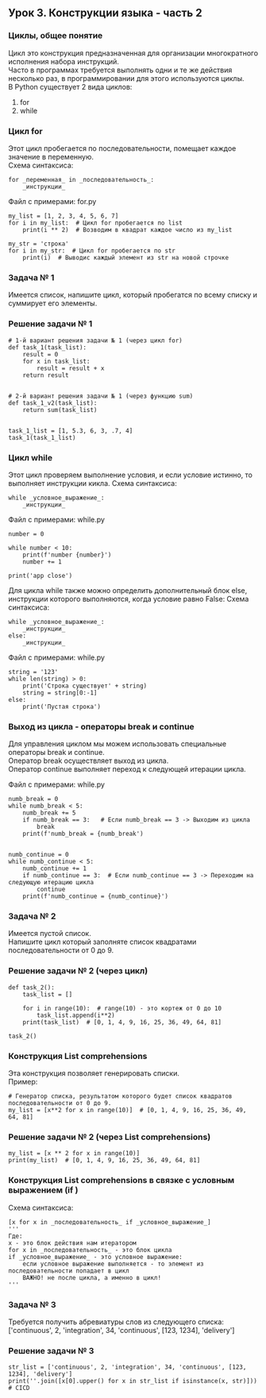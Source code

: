 ## Урок 3.  Конструкции языка - часть 2

### Циклы, общее понятие

Цикл это конструкция предназначенная для организации многократного исполнения набора инструкций.  
Часто в программах требуется выполнять одни и те же действия несколько раз, в программировании для этого используются циклы.  
В Python существует 2 вида циклов:
1. for 
2. while

### Цикл for
Этот цикл пробегается по последовательности, помещает каждое значение в переменную.  
Схема синтаксиса:

    for _переменная_ in _последовательность_:
        _инструкции_

Файл с примерами: for.py

    my_list = [1, 2, 3, 4, 5, 6, 7]    
    for i in my_list:  # Цикл for пробегается по list
        print(i ** 2)  # Возводим в квадрат каждое число из my_list
    
    my_str = 'строкa'    
    for i in my_str:  # Цикл for пробегается по str
        print(i)  # Выводис каждый элемент из str на новой строчке

### Задача № 1
Имеется список, напишите цикл, который пробегатся по всему списку и суммирует его элементы.

### Решение задачи № 1
    # 1-й вариант решения задачи № 1 (через цикл for)
    def task_1(task_list):
        result = 0
        for x in task_list: 
            result = result + x
        return result
    
    
    # 2-й вариант решения задачи № 1 (через функцию sum)
    def task_1_v2(task_list):
        return sum(task_list)
    
    
    task_1_list = [1, 5.3, 6, 3, .7, 4]
    task_1(task_1_list)

### Цикл while
Этот цикл проверяем выполнение условия, и если условие истинно, то выполняет инструкции кикла.
Схема синтаксиса:

    while _условное_выражение_:
        _инструкции_

Файл с примерами: while.py

    number = 0
    
    while number < 10:
        print(f'number {number}')
        number += 1
    
    print('app close')

Для цикла while также можно определить дополнительный блок else, инструкции которого выполняются, когда условие равно False:
Схема синтаксиса:

    while _условное_выражение_:
        _инструкции_
    else: 
        _инструкции_

Файл с примерами: while.py

    string = '123'
    while len(string) > 0:
        print('Строка существует' + string)
        string = string[0:-1]
    else:
        print('Пустая строка')

### Выход из цикла - операторы break и continue
Для управления циклом мы можем использовать специальные операторы break и continue.   
Оператор break осуществляет выход из цикла.  
Оператор continue выполняет переход к следующей итерации цикла.

Файл с примерами: while.py

    numb_break = 0
    while numb_break < 5:
        numb_break += 5
        if numb_break == 3:   # Если numb_break == 3 -> Выходим из цикла
            break
        print(f'numb_break = {numb_break')


    numb_continue = 0
    while numb_continue < 5:
        numb_continue += 1
        if numb_continue == 3:  # Если numb_continue == 3 -> Переходим на следующую итерацию цикла
            continue
        print(f'numb_continue = {numb_continue}')

### Задача № 2
Имеется пустой список.  
Напишите цикл который заполняте список квадратами последовательности от 0 до 9.

### Решение задачи № 2 (через цикл)
    def task_2():
        task_list = []
    
        for i in range(10):  # range(10) - это кортеж от 0 до 10
            task_list.append(i**2)    
        print(task_list)  # [0, 1, 4, 9, 16, 25, 36, 49, 64, 81]
                
    task_2()

### Конструкция List comprehensions
Эта конструкция позволяет генерировать списки.  
Пример:

    # Генератор списка, результатом которого будет список квадратов последовательности от 0 до 9.
    my_list = [x**2 for x in range(10)]  # [0, 1, 4, 9, 16, 25, 36, 49, 64, 81]

### Решение задачи № 2 (через List comprehensions)
    my_list = [x ** 2 for x in range(10)]
    print(my_list)  # [0, 1, 4, 9, 16, 25, 36, 49, 64, 81]

### Конструкция List comprehensions в связке с условным выражением (if )
Схема синтаксиса:

    [x for x in _последовательность_ if _условное_выражение_]
    '''
    Где:
    x - это блок действия нам итератором
    for x in _последовательность_ - это блок цикла
    if _условное_выражение_ - это условное выражение:
        если условное выражение выполняется - то элемент из последовательности попадает в цикл
        ВАЖНО! не после цикла, а именно в цикл!
    '''

### Задача № 3
Требуется получить абревиатуры слов из следующего списка:  
['continuous', 2, 'integration', 34, 'continuous', [123, 1234], 'delivery']

### Решение задачи № 3
    str_list = ['continuous', 2, 'integration', 34, 'continuous', [123, 1234], 'delivery']
    print(''.join([x[0].upper() for x in str_list if isinstance(x, str)]))  # CICD